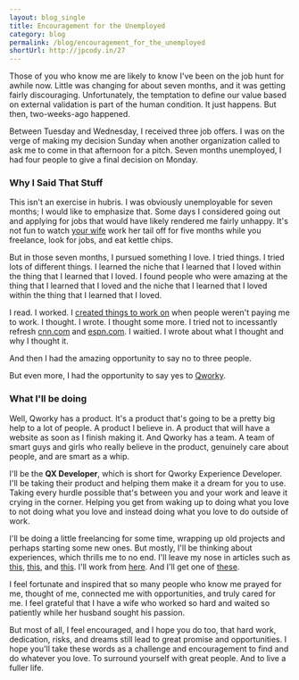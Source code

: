 ```yaml
---
layout: blog_single
title: Encouragement for the Unemployed
category: blog
permalink: /blog/encouragement_for_the_unemployed
shortUrl: http://jpcody.in/27
---
```

<p>Those of you who know me are likely to know I've been on the job hunt for awhile now. Little was changing for about seven months, and it was getting fairly discouraging. Unfortunately, the temptation to define our value based on external validation is part of the human condition. It just happens. But then, two-weeks-ago happened.</p>
<p>Between Tuesday and Wednesday, I received three job offers. I was on the verge of making my decision Sunday when another organization called to ask me to come in that afternoon for a pitch. Seven months unemployed, I had four people to give a final decision on Monday.</p>
<h3>Why I Said That Stuff</h3>
<p>This isn't an exercise in hubris. I was obviously unemployable for seven months; I would like to emphasize that. Some days I considered going out and applying for jobs that would have likely rendered me fairly unhappy. It's not fun to watch <a href="http://twitter.com/carolinecody">your wife</a> work her tail off for five months while you freelance, look for jobs, and eat kettle chips.</p>
<p>But in those seven months, I pursued something I love. I tried things. I tried lots of different things. I learned the niche that I learned that I loved within the thing that I learned that I loved. I found people who were amazing at the thing that I learned that I loved and the niche that I learned that I loved within the thing that I learned that I loved.</p>
<p>I read. I worked. I <a href="http://joshuacody.net/portfolio">created things to work on</a> when people weren't paying me to work. I thought. I wrote. I thought some more. I tried not to incessantly refresh <a href="http://cnn.com">cnn.com</a> and <a href="http://espn.com">espn.com</a>. I waitied. I wrote about what I thought and why I thought it.</p>
<p>And then I had the amazing opportunity to say no to three people.</p>
<p>But even more, I had the opportunity to say yes to <a href="http://qworky.com">Qworky</a>.</p>
<h3>What I'll be doing</h3>
<p>Well, Qworky has a product. It's a product that's going to be a pretty big help to a lot of people. A product I believe in. A product that will have a website as soon as I finish making it. And Qworky has a team. A team of smart guys and girls who really believe in the product, genuinely care about people, and are smart as a whip.</p>
<p>I'll be the <strong>QX Developer</strong>, which is short for Qworky Experience Developer. I'll be taking their product and helping them make it a dream for you to use. Taking every hurdle possible that's between you and your work and leave it crying in the corner. Helping you get from waking up to doing what you love to not doing what you love and instead doing what you love to do outside of work.</p>
<p>I'll be doing a little freelancing for some time, wrapping up old projects and perhaps starting some new ones. But mostly, I'll be thinking about experiences, which thrills me to no end. I'll leave my nose in articles such as <a href="http://www.lukew.com/ff/entry.asp?968">this</a>, <a href="http://www.alistapart.com/articles/the-problem-with-passwords/">this</a>, and <a href="http://52weeksofux.com/post/385981737/the-usage-lifecycle">this</a>. I'll work from <a href="http://stumptowncoffee.com/locations/downtown">here</a>. And I'll get one of <a href="http://images.google.com/images?client=safari&amp;rls=en&amp;q=german%20shorthaired%20pointer&amp;oe=UTF-8&amp;um=1&amp;ie=UTF-8&amp;sa=N&amp;hl=en&amp;tab=wi">these</a>.</p>
<p>I feel fortunate and inspired that so many people who know me prayed for me, thought of me, connected me with opportunities, and truly cared for me. I feel grateful that I have a wife who worked so hard and waited so patiently while her husband sought his passion.</p>
<p>But most of all, I feel encouraged, and I hope you do too, that hard work, dedication, risks, and dreams still lead to great promise and opportunities. I hope you'll take these words as a challenge and encouragement to find and do whatever you love. To surround yourself with great people. And to live a fuller life.</p>